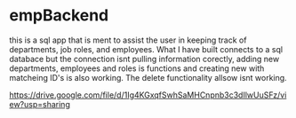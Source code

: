 # empBackend

this is a sql app that is ment to assist the user in keeping track of departments, job roles, and employees. What I have built connects to a sql databace but the connection isnt pulling information corectly, adding new departments, employees and roles is functions and 
creating new with matcheing ID's is also working. The delete functionality allsow isnt working.

https://drive.google.com/file/d/1Ig4KGxqfSwhSaMHCnpnb3c3dIlwUuSFz/view?usp=sharing

